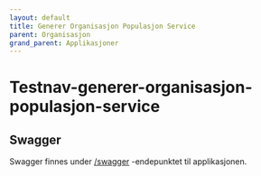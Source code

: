 ```yaml
---
layout: default
title: Generer Organisasjon Populasjon Service
parent: Organisasjon
grand_parent: Applikasjoner
---
```


# Testnav-generer-organisasjon-populasjon-service


## Swagger
Swagger finnes under [/swagger](https://testnav-generer-organisasjon-populasjon-service.dev.intern.nav.no/swagger) -endepunktet til applikasjonen.
